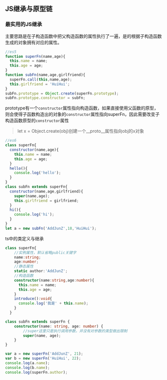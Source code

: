 <!-- JS继承与原型链.md -->
## JS继承与原型链
### 最实用的JS继承
主要思路是在子构造函数中把父构造函数的属性执行了一遍，是的根据子构造函数生成的对象拥有对应的属性。
```js
//es5
function superFn(name,age){
  this.name = name;
  this.age = age;
}
function subFn(name,age,girlfriend){
  superFn.call(this,name,age);
  this.girlfriend = 'HuiHui';
}
subFn.prototype = Object.create(superFn.prototype);
subFn.prototype.constructor = subFn;
```
prototype有一个```constructor```属性指向构造函数，如果直接使用父函数的原型，则会使得子函数构造出的对象的```constructor```属性指向superFn，因此需要改变子构造函数原型的```constructor```属性
>let x = Object.create(obj)创建一个__proto__属性指向obj的x对象
```js
//es6
class superFn{
  constructor(name,age){
    this.name = name;
    this.age = age;
  }
  hello(){
    console.log('hello');
  }
}
class subFn extends superFn{
  constructor(name,age,girlfriend){
    super(name,age);
    this.girlfriend = girlfriend;
  }
  hi(){
    console.log('hi');
  }
}
let a = new subFn('AddJunZ',18,'HuiHui');
```
ts中的类定义与继承
```ts
class superFn{
    //实例属性，默认省略public关键字
    name:string;
    age:number;
    //静态属性
    static author:'AddJunZ';
    //构造函数
    constructor(name:string,age:number){
      this.name = name;
      this.age = age;
    }
    introduce():void{
      console.log('我是' + this.name);
    }
  }

class subFn extends superFn {
    constructor(name: string, age: number) {
        //super这里只是执行调用参数，并没有对参数的类型做出限制
        super(name, age);
    }
}

var a = new superFn('AddJunZ', 21);
var b = new superFn('HuiHui', 22);
console.log(a.name);
console.log(b.name);
console.log(superFn.author);
```